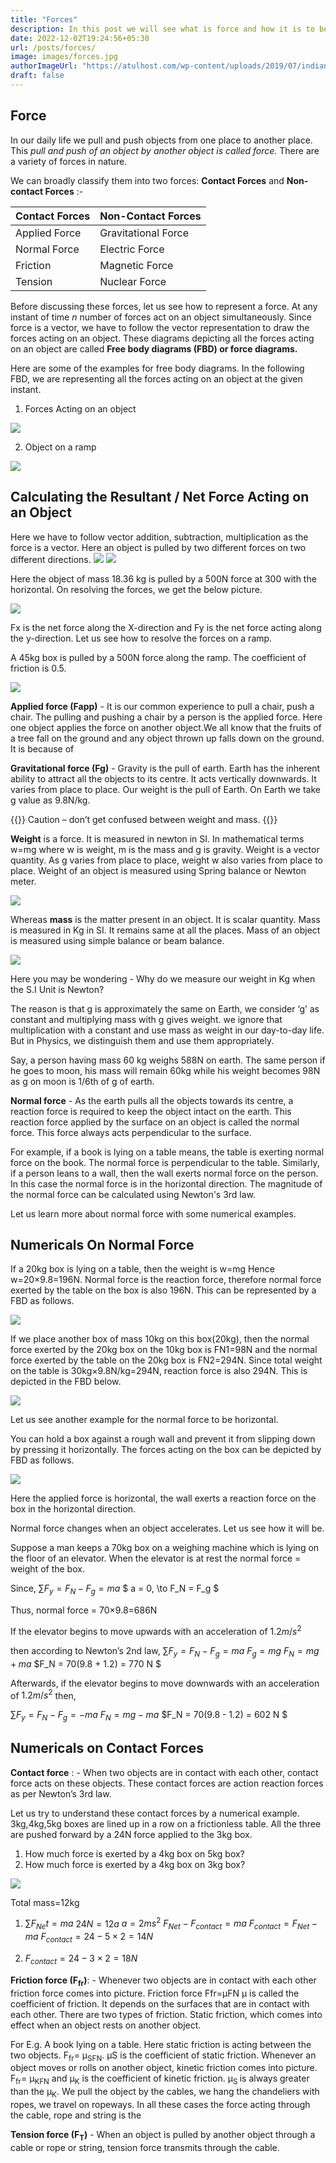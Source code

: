 ```yaml
---
title: "Forces"
description: In this post we will see what is force and how it is to be represented, and how to calculate the net force.
date: 2022-12-02T19:24:56+05:30
url: /posts/forces/
image: images/forces.jpg
authorImageUrl: "https://atulhost.com/wp-content/uploads/2019/07/indian-flag-full-hd-tricolour-flag-of-india-waving.jpg"
draft: false
---
```

## Force

In our daily life we pull and push objects from one place to another place. This *pull and push of an object by another object is called force.*
There are a variety of forces in nature.

We can broadly classify them into two forces: **Contact Forces** and **Non-contact Forces** :-

| Contact Forces | Non-Contact Forces  |
|----------------|---------------------|
| Applied Force  | Gravitational Force |
| Normal Force   | Electric Force      |
| Friction       | Magnetic Force      |
| Tension        | Nuclear Force       |

Before discussing these forces, let us see how to represent a force. At any instant of time *n* number of forces act on an object simultaneously. Since force is a vector, we have to follow the vector representation to draw the forces acting on an object. These diagrams depicting all the forces acting on an object are called **Free body diagrams (FBD) or force diagrams.**

Here are some of the examples for free body diagrams.
In the following FBD, we are representing all the forces acting on an object at the given instant. 

1. Forces Acting on an object

![](https://lh6.googleusercontent.com/C8caf2VgKSQ35p-kuzN6RwmUGEKhgIyeCm9sc2MvYFoYxVbapJmRYPghrtAcnocBaAK-DzWjBwU730a4ttJX57GOs6XW_r8iJ1cSUtgnL4JVttWH5GPFozo0LBtoTQWjfyz_g1ojvnaB4otCtRkat4LvsUSkOPhUIipSNoEd-1MYrVrYz8GjggxRZRsFxyRZZMkxfmAtcQ)

2. Object on a ramp

![](https://lh4.googleusercontent.com/i3m0Fv1t-1PS45AsruYCNrA3q4rHhEnycEJ_PIEjxuW900AGaRqNUcJOXZdfWqJH0jY1v6C336PHngxF_H3QI8m9AKLIGTuzxGMJHphYG-AtRvB9SRxTOjBU3sqv3tbjda8NVceXar8cFjHwfV8SgVbsDacFBviFyMkmKA3Cn5tyQrDrmFSwg_EiJjcY6a_5D8h6XaEJ8g)

## Calculating the Resultant / Net Force Acting on an Object

Here we have to follow vector addition, subtraction, multiplication as the force is a vector.
Here an object is pulled by two different forces on two different directions.
![](https://lh4.googleusercontent.com/CIvHQ1_Jxa5aBYYQoUMN5mzeJpGcOrQQCWVpa8mWCp-OoKMQT-X5LgwXieWS_r-M7pLSQkHD8jj9LR8vZHEt1eSeFid1RbPlp9j3GD3uybyIkJORj3i-xk4sfhQBImzvwP532ps2MAd9vMHInh9Sw7sllwhP5a5PM4nt9k_xo-Y3r8xUu9PsDiEPs_64vmV2s-p4hdz_Ew)
![](https://lh6.googleusercontent.com/X9DJAT_2sheTaSxCDRr-HcirtZLpyBAkg5gkfOZKi8oqOCIyr6rOrCZVTZtACJHuOAhDuBnINaQ2OrJ9pwwp9ca1ETs6xgNO7iV01ZQevGcnVbszDdK3z2Q1VKAHB2iDH1Ld0PhPCu1OAbka468Iv-08_OfvjqUyPwtZ1_SA5UCcCBsdz6DjM4bXEPoWXtKsOX51LUaCGA)

Here the object of mass 18.36 kg is pulled by a 500N force at 300 with the horizontal.
On resolving the forces, we get the below picture.

![](https://lh5.googleusercontent.com/RMc4jacUuxsq7a3OOSXrXax9iNeWv_r3azQILNqC3NEl-vamTjENZWV9BcFP6Q-kNyEjS9fdrlmAphTU087goZLhiYn88nDVCDYRzUflzEoknGAhg2-ruQelvMTRpHZQrN7ohjY8XYK4GbVxxPsTUiXS-9aBYWPdxV3Hf49BaZm5Cm_xvhLyid5tIX-hK478ojADpLxlfg)

Fx is the net force along the X-direction and Fy is the net force acting along the y-direction.
Let us see how to resolve the forces on a ramp.

A 45kg box is pulled by a 500N force along the ramp. The coefficient of friction is 0.5.

![](https://lh3.googleusercontent.com/UQavyuEayMWe8vlxDejfT1QzUDRaItdvYbI-Nr_Z58UW8h-Vl_8vStTzLy73VBNv5XIE9Ggr0M8x6THlPg04njKe9TvxLSgAmeFT-Y4eO-7mZf3zvWnpUD_N_FqqzufME58O2EOm8Kt--ggN_wrYAyEc_az7jy6JhJeEfbGI9cyBnJacAD53Hl5J9XSMHnSo1-qoyc_2yw)

**Applied force (Fapp)** -  It is our common experience to pull a chair, push a chair. The pulling and pushing a chair by a person is the applied force. Here one object applies the force on another object.We all know that the fruits of a tree fall on the ground and any object thrown up falls down on the ground.  It is because of 

**Gravitational force (Fg)** -  Gravity is the pull of earth. Earth has the inherent ability to attract all the objects to its centre. It acts vertically downwards. It varies from place to place. Our weight is the pull of Earth. On Earth we take g value as 9.8N/kg.

{{<boxmd>}}
Caution – don’t get confused between weight and mass.
{{</boxmd>}}

**Weight** is a force. It is measured in newton in SI. In mathematical terms w=mg where w is weight, m is the mass and g is gravity. Weight is a vector quantity. As g varies from place to place, weight w also varies from place to place. Weight of an object is measured using Spring balance or Newton meter.

![](https://lh6.googleusercontent.com/G93APoJkX6Np4JsdrDxg4DVlH9BNxLERsurBkh4sBZ3XzZiSRk6x4iW-CezNJks0vDhbPDwaIO2Sj2xbMPHk4J8R8zcMeqnMIH_FCLP9xJAmqv-hS1Sv1loFiHmifdE4TnHYWYVFll1u3z9gxfwS6rPinPX6diIwfc_IzS0ZIW_VqV-Wb09yQAcIu1jKEJ8GzWdCYtsSyA)

Whereas **mass** is the matter present in an object. It is scalar quantity. Mass is measured in Kg in SI. It remains same at all the places. Mass of an object is measured using simple balance or beam balance.

![](https://lh5.googleusercontent.com/_2kyLY_L829tOmbvwyQ0dNxXWE4y9ET_kMPbWy6S3nMvil7gwwDdzB0L9So9vyD5ZJCEEZQc7fiSMbKOsu2OX-8qaobHSb8nCwFuBvc84CRXePHUbrMcFd-4TQ3e1ekVF6urs_GKENffrrDL_h2rngsuIz0JoXh4nGtja7MVJF_UhR7qJenMdjonMLGMUHegTL8jcqX5cw)

Here you may be wondering - Why do we measure our weight in Kg when the S.I Unit is Newton?

The reason is that g is approximately the same on Earth, we consider ‘g’ as constant and multiplying mass with g gives weight. we ignore that multiplication with a constant and use mass as weight in our day-to-day life. But in Physics, we distinguish them and use them appropriately.

Say, a person having mass 60 kg weighs 588N on earth.  The same person if he goes to moon, his mass will remain 60kg while his weight becomes 98N as g on moon is 1/6th of g of earth.

**Normal force** -  As the earth pulls all the objects towards its centre, a reaction force is required to keep the object intact on the earth. This reaction force applied by the surface on an object is called the normal force. This force always acts perpendicular to the surface.

For example, if a book is lying on a table means, the table is exerting normal force on the book. The normal force is perpendicular to the table. Similarly, if a person leans to a wall, then the wall exerts normal force on the person. In this case the normal force is in the horizontal direction. The magnitude of the normal force can be calculated using Newton's 3rd law.

Let us learn more about normal force with some numerical examples.

## Numericals On Normal Force	

If a 20kg box is lying on a table, then the weight is w=mg Hence w=20×9.8=196N. Normal force is the reaction force, therefore normal force exerted by the table on the box is also 196N. This can be represented by a FBD as follows.

![](https://lh6.googleusercontent.com/ZHPGPcKYKc1CBZmjSCX-NTsjm89dtYAu3PvZBRLkL83UDZK8Rd4iSmHz93SDlJGWulhiTXZ4CkYylAFNpv51WPFvhqK-lzSEQT0zVcbichyZPjVBfaKTWu24d5r69VB1tIzZspOpky3g-7Ihzc8INhiISwTfry_rSXgMfvJEIsZ6EXR19s8CM3X6VhX4sMCAdK5jEBVnRw)

If we place another box of mass 10kg on this box(20kg), then the normal force exerted by the 20kg box on the 10kg box is FN1=98N and the normal force exerted by the table on the 20kg box is FN2=294N. Since total weight on the table is 30kg×9.8N/kg=294N, reaction force is also 294N. This is depicted in the FBD below.

![](https://lh6.googleusercontent.com/QVBM6nQfPTX4Yv4jA5wJDicuaHrDwQGHoXyrBKD4Ca9RYupHZ6rKJheqXKf-kEGiMC9-ZP3ZeIXQ0A5GElJ7fZWKcE4UhG-h0ZzsvQeeJFoLSqxXJYIH41Z9fO6ypI2-i6Stw5fKDi0Oh03JW2MAvdK1IoEENwwLSW46eDXgKYVVNy4ST9VbRkm4542OQKM2aOGmxdmiPA)

Let us see another example for the normal force to be horizontal.

You can hold a box against a rough wall and prevent it from slipping down by pressing it horizontally. The forces acting on the box can be depicted by FBD as follows.

![](https://lh4.googleusercontent.com/Xt_JrKX47l3LgU6MgOu34FGXg7dmBxFAbqwNdeaYPKOf7trCU6Cz_8OzEy0Qufkzdz3keAcls3N6dHXrvUgg_gltECH4XAWosmiZjzIvqxwmU_rUpwikBtwCkBSEWJHxBHAZNpNTqke5rhXRVtzDLfR7LwTo1vdoPvT9FOz77BuAmYTSKEAY7OAxPPjbQD6zNSxsWWKd_w)

Here the applied force is horizontal, the wall exerts a reaction force on the box in the horizontal direction.

Normal force changes when an object accelerates. Let us see how it will be.

Suppose a man keeps a 70kg box on a weighing machine which is lying on the floor of an elevator. 
When the elevator is at rest the normal force = weight of the box.

Since, $\sum F_y = F_N - F_g = ma$
       $ a = 0, \to F_N = F_g $

Thus, normal force = 70×9.8=686N

If the elevator begins to move upwards with an acceleration of $1.2 m/s^2$

then according to Newton’s 2nd law, 
$\sum F_y = F_N - F_g = ma$
$F_g = mg$
$F_N  =  mg + ma$
$F_N  = 70(9.8 + 1.2) = 770 N $

Afterwards, if the elevator begins to move downwards with an acceleration of $1.2 m/s^2$ then, 

$\sum F_y = F_N - F_g = - ma$
$F_N  =  mg - ma$
$F_N  = 70(9.8 - 1.2) = 602 N $

## Numericals on Contact Forces

**Contact force** : - When two objects are in contact with each other, contact force acts on these objects. These contact forces are action reaction forces as per Newton’s 3rd law.

Let us try to understand these contact forces by a numerical example.
3kg,4kg,5kg boxes are lined up in a row on a frictionless table. All the three are pushed forward by a 24N force applied to the 3kg box. 

1.  How much force is exerted by a 4kg box on 5kg box?
2. How much force is exerted by a 4kg box on 3kg box?

![](https://lh6.googleusercontent.com/AfXErUl4YoJfQznf358ZmqJKZbTjmCvva1om7Y4SHomvSAguOlwZCHNjb6at_QjgEZy_bmT-0UhBtKYOZGRACOWH5Gnu701F0N6IraKcIuz9yByMeIhAlfWJVFl4HoQZrpgWjNVsN6qmnZw-06OoF1M20crKWvrzEvamsftfPyXXn9yPtKoKoW1aa_fOMC6WlkFs4PlBSA)

Total mass=12kg

1. $\sum F_{Ne}t = ma$
$24 N=12a$
$a=2 ms^2$
$F_{Net} - F_{contact} = ma$
$F_{contact} = F_{Net} - ma$
$F_{contact} = 24 - 5 × 2 = 14 N$

2. $F_{contact} = 24 - 3 × 2 = 18 N$

**Friction force (F<sub>fr</sub>)**: - Whenever two objects are in contact with each other friction force comes into picture. Friction force Ffr=µFN   µ is called the coefficient of friction. It depends on the surfaces that are in contact with each other. There are two types of friction. Static friction, which comes into effect when an object rests on another object. 

For E.g. A book lying on a table. Here static friction is acting between the two objects. F<sub>fr</sub>= µ<sub>SFN</sub>. µS is the coefficient of static friction. Whenever an object moves or rolls on another object, kinetic friction comes into picture. F<sub>fr</sub>= µ<sub>KFN</sub> and µ<sub>K</sub> is the coefficient of kinetic friction. µ<sub>S </sub> is always greater than the µ<sub>K</sub>.
We pull the object by the cables, we hang the chandeliers with ropes, we travel on ropeways. In all these cases the force acting through the cable, rope and string is the 

**Tension force (F<sub>T</sub>)** -  When an object is pulled by another object through a cable or rope or string, tension force transmits through the cable.
